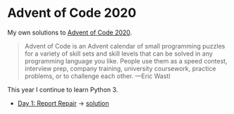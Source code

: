 # Advent of Code 2020

My own solutions to [Advent of Code 2020](https://adventofcode.com/2020).

> Advent of Code is an Advent calendar of small programming puzzles for a variety of skill sets and skill levels that can be solved in any programming language you like. People use them as a speed contest, interview prep, company training, university coursework, practice problems, or to challenge each other.  —Eric Wastl

This year I continue to learn Python 3.

* [Day 1: Report Repair](https://adventofcode.com/2020/day/1) → [solution](https://github.com/loociano/advent-of-code/blob/master/aoc2020/src/day01/solution.py)